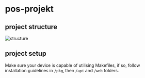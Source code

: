 # pos-projekt

## project structure
![structure](https://github.com/szymci0/pos-projekt/blob/main/image.png?raw=true)
## project setup
Make sure your device is capable of utilising Makefiles, if so, follow installation guidelines in `/pkg`, then `/api` and `/web` folders.

